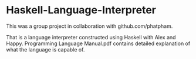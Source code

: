 # Haskell-Language-Interpreter

This was a group project in collaboration with github.com/phatpham. 

That is a language interpreter constructed using Haskell with Alex and Happy. Programming Language Manual.pdf contains detailed explanation of what the language is capable of.
